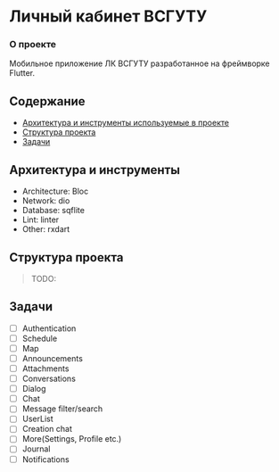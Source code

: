 # Личный кабинет ВСГУТУ

### О проекте

Мобильное приложение ЛК ВСГУТУ разработанное на фреймворке Flutter.

## Содержание

 - [Архитектура и инструменты используемые в проекте](#архитектура)
 - [Структура проекта](#структура)
 - [Задачи](#Задачи)

## Архитектура и инструменты

 - Architecture: Bloc
 - Network: dio
 - Database: sqflite
 - Lint: linter
 - Other: rxdart

## Структура проекта

> TODO:

## Задачи

-   [ ] Authentication
-   [ ] Schedule
-   [ ] Map
-   [ ] Announcements
-   [ ] Attachments
-   [ ] Conversations
-   [ ] Dialog
-   [ ] Chat
-   [ ] Message filter/search
-   [ ] UserList
-   [ ] Creation chat
-   [ ] More(Settings, Profile etc.)
-   [ ] Journal
-   [ ] Notifications